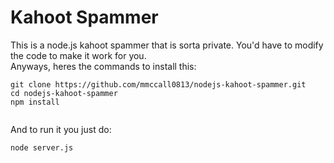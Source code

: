 Kahoot Spammer
==============
This is a node.js kahoot spammer that is sorta private. You'd have to modify the code to make it work for you.<br>
Anyways, heres the commands to install this:<br>
```
git clone https://github.com/mmccall0813/nodejs-kahoot-spammer.git
cd nodejs-kahoot-spammer
npm install
     
```
And to run it you just do:<br>
```
node server.js
 
```
